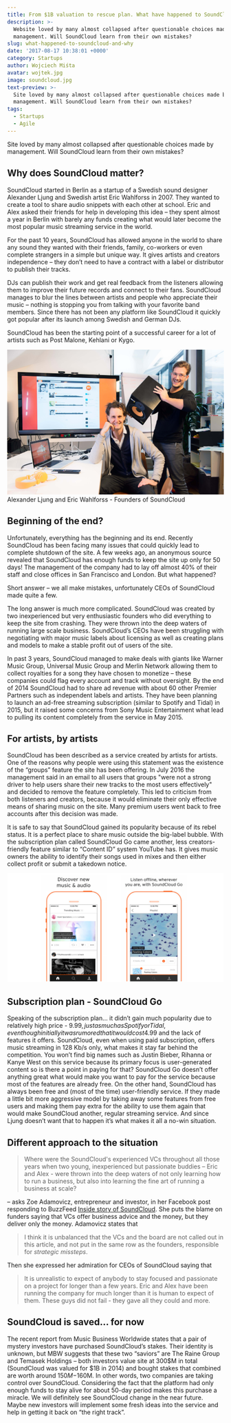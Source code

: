 ```yaml
---
title: From $1B valuation to rescue plan. What have happened to SoundCloud and why?
description: >-
  Website loved by many almost collapsed after questionable choices made by its
  management. Will SoundCloud learn from their own mistakes?
slug: what-happened-to-soundcloud-and-why
date: '2017-08-17 10:38:01 +0000'
category: Startups
author: Wojciech Miśta
avatar: wojtek.jpg
image: soundcloud.jpg
text-preview: >-
  Site loved by many almost collapsed after questionable choices made by
  management. Will SoundCloud learn from their own mistakes?
tags:
  - Startups
  - Agile
---
```




Site loved by many almost collapsed after questionable choices made by management. Will SoundCloud learn from their own mistakes?

## Why does SoundCloud matter?

SoundCloud started in Berlin as a startup of a Swedish sound designer Alexander Ljung and Swedish artist Eric Wahlforss in 2007. They wanted to create a tool to share audio snippets with each other at school. Eric and Alex asked their friends for help in developing this idea – they spent almost a year in Berlin with barely any funds creating what would later become the most popular music streaming service in the world.

For the past 10 years, SoundCloud has allowed anyone in the world to share any sound they wanted with their friends, family, co-workers or even complete strangers in a simple but unique way. It gives artists and creators independence – they don’t need to have a contract with a label or distributor to publish their tracks.

DJs can publish their work and get real feedback from the listeners allowing them to improve their future records and connect to their fans. SoundCloud manages to blur the lines between artists and people who appreciate their music – nothing is stopping you from talking with your favorite band members. Since there has not been any platform like SoundCloud it quickly got popular after its launch among Swedish and German DJs.

SoundCloud has been the starting point of a successful career for a lot of artists such as Post Malone, Kehlani or Kygo.

![soundcloud-founders](/_assets/images/soundcloud-founders.jpg "Soundcloud Founders")
Alexander Ljung and Eric Wahlforss - Founders of SoundCloud

## Beginning of the end?

Unfortunately, everything has the beginning and its end. Recently SoundCloud has been facing many issues that could quickly lead to complete shutdown of the site. A few weeks ago, an anonymous source revealed that SoundCloud has enough funds to keep the site up only for 50 days! The management of the company had to lay off almost 40% of their staff and close offices in San Francisco and London. But what happened?

Short answer – we all make mistakes, unfortunately CEOs of SoundCloud made quite a few.

The long answer is much more complicated. SoundCloud was created by two inexperienced but very enthusiastic founders who did everything to keep the site from crashing. They were thrown into the deep waters of running large scale business. SoundCloud’s CEOs have been struggling with negotiating with major music labels about licensing as well as creating plans and models to make a stable profit out of users of the site.

In past 3 years, SoundCloud managed to make deals with giants like Warner Music Group, Universal Music Group and Merlin Network allowing them to collect royalties for a song they have chosen to monetize – these companies could flag every account and track without oversight. By the end of 2014 SoundCloud had to share ad revenue with about 60 other Premier Partners such as independent labels and artists. They have been planning to launch an ad-free streaming subscription (similar to Spotify and Tidal) in 2015, but it raised some concerns from Sony Music Entertainment what lead to pulling its content completely from the service in May 2015.

## For artists, by artists

SoundCloud has been described as a service created by artists for artists. One of the reasons why people were using this statement was the existence of the “groups” feature the site has been offering. In July 2016 the management said in an email to all users that groups "were not a strong driver to help users share their new tracks to the most users effectively" and decided to remove the feature completely. This led to criticism from both listeners and creators, because it would eliminate their only effective means of sharing music on the site. Many premium users went back to free accounts after this decision was made.

It is safe to say that SoundCloud gained its popularity because of its rebel status. It is a perfect place to share music outside the big-label bubble. With the subscription plan called SoundCloud Go came another, less creators-friendly feature similar to “Content ID” system YouTube has. It gives music owners the ability to identify their songs used in mixes and then either collect profit or submit a takedown notice.

![soundcloud-go](/_assets/images/soundcloud-go.png "Soundcloud Go")

## Subscription plan - SoundCloud Go

Speaking of the subscription plan… it didn’t gain much popularity due to relatively high price  - 9.99$, just as much as Spotify or Tidal, even though initially it was rumored that it would cost 4.99$ and the lack of features it offers. SoundCloud, even when using paid subscription, offers music streaming in 128 Kb/s only, what makes it stay far behind the competition. You won’t find big names such as Justin Bieber, Rihanna or Kanye West on this service because its primary focus is user-generated content so is there a point in paying for that? SoundCloud Go doesn’t offer anything great what would make you want to pay for the service because most of the features are already free. On the other hand, SoundCloud has always been free and (most of the time) user-friendly service. If they made a little bit more aggressive model by taking away some features from free users and making them pay extra for the ability to use them again that would make SoundCloud another, regular streaming service. And since Ljung doesn’t want that to happen it’s what makes it all a no-win situation.

## Different approach to the situation

> Where were the SoundCloud's experienced VCs throughout all those years when two young, inexperienced but passionate buddies – Eric and Alex - were thrown into the deep waters of not only learning how to run a business, but also into learning the fine art of running a business at scale?

– asks Zoe Adamovicz, entrepreneur and investor, in her Facebook post responding to BuzzFeed [Inside story of SoundCloud](https://www.buzzfeed.com/ryanmac/inside-the-storm-at-soundcloud?utm_term=.bslJ0NV3z#.rtK9LkRMq). She puts the blame on funders saying that VCs offer business advice and the money, but they deliver only the money. Adamovicz states that

>I think it is unbalanced that the VCs and the board are not called out in this article, and not put in the same row as the founders, responsible for *strategic missteps*.

Then she expressed her admiration for CEOs of SoundCloud saying that

> It is unrealistic to expect of anybody to stay focused and passionate on a project for longer than a few years. Eric and Alex have been running the company for much longer than it is human to expect of them. These guys did not fail - they gave all they could and more.

## SoundCloud is saved… for now

The recent report from Music Business Worldwide states that a pair of mystery investors have purchased SoundCloud’s stakes. Their identity is unknown, but MBW suggests that these two “saviors” are The Raine Group and Temasek Holdings – both investors value site at 300$M in total (SoundCloud was valued for $1B in 2014) and bought stakes that combined are worth around $150M-$160M. In other words, two companies are taking control over SoundCloud. Considering the fact that the platform had only enough funds to stay alive for about 50-day period makes this purchase a miracle. We will definitely see SoundCloud change in the near future. Maybe new investors will implement some fresh ideas into the service and help in getting it back on “the right track”.
